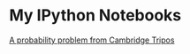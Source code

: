 # My IPython Notebooks

[A probability problem from Cambridge Tripos](http://nbviewer.ipython.org/github/jvvk/python-adventures/blob/master/ipython%20notebooks/CamTripos_1a_2104_Paper_2_3F.ipynb)
